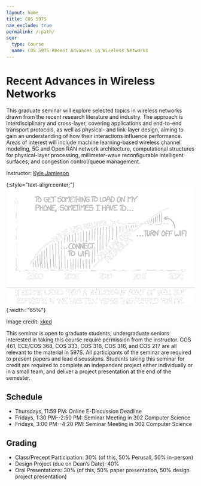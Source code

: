 ```yaml
---
layout: home
title: COS 597S
nav_exclude: true
permalink: /:path/
seo:
  type: Course
  name: COS 597S Recent Advances in Wireless Networks
---
```


# Recent Advances in Wireless Networks

This graduate seminar will explore selected topics in wireless
networks drawn from the recent research literature and industry. The
approach is interdisciplinary and cross-layer, covering applications
and end-to-end transport protocols, as well as physical- and
link-layer design, aiming to gain an understanding of how their
interactions influence performance. Areas of interest will include
machine learning-based wireless channel modeling, 5G and Open RAN
network architecture, computational structures for physical-layer
processing, millimeter-wave reconfigurable intelligent surfaces, and
congestion control/queue management.

Instructor: [Kyle Jamieson](https://www.cs.princeton.edu/~kylej/)


{:style="text-align:center;"}
![xkcd cartoon](assets/images/wifi_vs_cellular_2x_r_i_t.gif){:width="65%"}

Image credit: [xkcd](https://xkcd.com/1865/)

This seminar is open to graduate students; undergraduate seniors
interested in taking this course require permission from the
instructor.  COS 461, ECE/COS 368, COS 333, COS 318, COS 316, and COS
217 are all relevant to the material in 597S.  All participants of the
seminar are required to present papers and lead discussions. Students
taking this seminar for credit are required to complete an independent
project either individually or in a small team, and deliver a project
presentation at the end of the semester.

## Schedule

- Thursdays, 11:59 PM: Online E-Discussion Deadline
- Fridays, 1:30 PM--2:50 PM: Seminar Meeting in 302 Computer Science
- Fridays, 3:00 PM--4:20 PM: Seminar Meeting in 302 Computer Science

## Grading

- Class/Precept Participation: 30% (of this, 50% Perusall, 50% in-person)
- Design Project (due on Dean’s Date): 40%
- Oral Presentations: 30% (of this, 50% paper presentation, 50% design project presentation)
